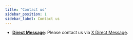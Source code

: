 ```yaml
---
title: "Contact us"
sidebar_position: 1
sidebar_label: Contact us
---
```



- **[Direct Message](https://x.com/NoteProtocol)**: Please contact us via [X Direct Message](https://x.com/NoteProtocol).

